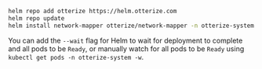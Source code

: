 ```bash
helm repo add otterize https://helm.otterize.com
helm repo update
helm install network-mapper otterize/network-mapper -n otterize-system --create-namespace
```
You can add the `--wait` flag for Helm to wait for deployment to complete and all pods to be `Ready`, or manually watch for all pods to be `Ready` using `kubectl get pods -n otterize-system -w`.